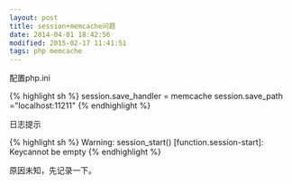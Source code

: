 ```yaml
---
layout: post
title: session+memcache问题
date: 2014-04-01 18:42:56
modified: 2015-02-17 11:41:51
tags: php memcache
---
```

配置php.ini

{% highlight sh %}
session.save_handler = memcache
session.save_path ="localhost:11211"
{% endhighlight %}

日志提示

{% highlight sh %}
Warning: session_start() [function.session-start]: Keycannot be empty
{% endhighlight %}

原因未知，先记录一下。